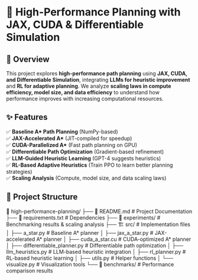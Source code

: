 # 🚀 High-Performance Planning with JAX, CUDA & Differentiable Simulation

## 📌 Overview
This project explores **high-performance path planning** using **JAX, CUDA, and Differentiable Simulation**, integrating **LLMs for heuristic improvement** and **RL for adaptive planning**. We analyze **scaling laws in compute efficiency, model size, and data efficiency** to understand how performance improves with increasing computational resources.

## ✨ Features
✅ **Baseline A\* Path Planning** (NumPy-based)  
✅ **JAX-Accelerated A\*** (JIT-compiled for speedup)  
✅ **CUDA-Parallelized A\*** (Fast path planning on GPU)  
✅ **Differentiable Path Optimization** (Gradient-based refinement)  
✅ **LLM-Guided Heuristic Learning** (GPT-4 suggests heuristics)  
✅ **RL-Based Adaptive Heuristics** (Train PPO to learn better planning strategies)  
✅ **Scaling Analysis** (Compute, model size, and data scaling laws)  

## 📁 Project Structure
📂 high-performance-planning/ ├── 📜 README.md # Project Documentation ├── 📜 requirements.txt # Dependencies ├── 📝 experiments/ # Benchmarking results & scaling analysis ├── 🏗️ src/ # Implementation files │ ├── a_star.py # Baseline A* planner │ ├── jax_a_star.py # JAX-accelerated A* planner │ ├── cuda_a_star.cu # CUDA-optimized A* planner │ ├── differentiable_planner.py # Differentiable path optimization │ ├── llm_heuristics.py # LLM-based heuristic integration │ ├── rl_planner.py # RL-based heuristic learning │ ├── utils.py # Helper functions │ └── visualize.py # Visualization tools └── 📜 benchmarks/ # Performance comparison results
